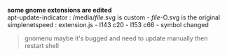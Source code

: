 **some gnome extensions are edited**  
apt-update-indicator : /media/*file*.svg is custom - *file*-O.svg is the original  
simplenetspeed : extension.js - l143 c20 - l153 c66 - symbol changed  

> gnomenu maybe it's bugged and need to update manually then restart shell
